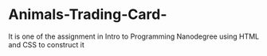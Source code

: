 # Animals-Trading-Card-
It is one of the assignment in Intro to Programming Nanodegree using HTML and CSS to construct it
